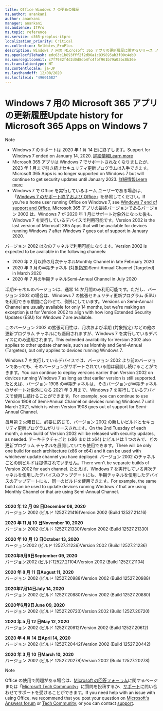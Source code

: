 ```yaml
---
title: Office Windows 7 の更新の履歴
ms.author: anankani
author: anankani
manager: anankani
ms.audience: ITPro
ms.topic: reference
ms.service: o365-proplus-itpro
localization_priority: Critical
ms.collection: RelNotes_ProPlus
description: Windows 7 用の Microsoft 365 アプリの更新履歴に関するリリース ノートを提供
ms.openlocfilehash: edc63c1b893fff2f2d96a1c839895ab3f00c4eb0
ms.sourcegitcommit: c7f7982f4d2d0d8db4fc4fbf961b79a03bc8b36e
ms.translationtype: HT
ms.contentlocale: ja-JP
ms.lasthandoff: 12/08/2020
ms.locfileid: "49601582"
---
```

# <a name="update-history-for-microsoft-365-apps-on-windows-7"></a><span data-ttu-id="a3220-103">Windows 7 用の Microsoft 365 アプリの更新履歴</span><span class="sxs-lookup"><span data-stu-id="a3220-103">Update history for Microsoft 365 Apps on Windows 7</span></span> 

 > [!NOTE]
>
>- <span data-ttu-id="a3220-104">Windows 7 のサポートは 2020 年 1 月 14 日に終了します。</span><span class="sxs-lookup"><span data-stu-id="a3220-104">Support for Windows 7 ended on January 14, 2020.</span></span> [<span data-ttu-id="a3220-105">詳細情報</span><span class="sxs-lookup"><span data-stu-id="a3220-105">Learn more</span></span>](https://www.microsoft.com/microsoft-365/windows/end-of-windows-7-support?rtc=1)
>- <span data-ttu-id="a3220-106">Microsoft 365 アプリは Windows 7 でサポートされなくなりましたが、2023 年 1 月まで引き続きセキュリティ更新プログラムは入手できます。</span><span class="sxs-lookup"><span data-stu-id="a3220-106">Microsoft 365 Apps is no longer supported on Windows 7 but will continue to get security updates until January 2023.</span></span> [<span data-ttu-id="a3220-107">詳細情報</span><span class="sxs-lookup"><span data-stu-id="a3220-107">Learn more</span></span>](https://docs.microsoft.com/DeployOffice/windows-7-support)
>- <span data-ttu-id="a3220-108">Windows 7 で Office を実行しているホーム ユーザーである場合は、「[Windows 7 のサポート終了および Office](https://support.office.com/en-us/article/windows-7-end-of-support-and-office-78f20fab-b57b-44d7-8368-06a8493f3cb9?ui=en-US&rs=en-US&ad=US)」を参照してください。</span><span class="sxs-lookup"><span data-stu-id="a3220-108">If you’re a home user running Office on Windows 7, see [Windows 7 end of support and Office.](https://support.office.com/en-us/article/windows-7-end-of-support-and-office-78f20fab-b57b-44d7-8368-06a8493f3cb9?ui=en-US&rs=en-US&ad=US)</span></span>
<span data-ttu-id="a3220-109">Microsoft 365 アプリの最終バージョンであるバージョン 2002 は、Windows 7 が 2020 年 1 月にサポート対象外になった後も、Windows 7 を実行しているデバイスで利用可能です。</span><span class="sxs-lookup"><span data-stu-id="a3220-109">Version 2002 is the last version of Microsoft 365 Apps that will be available for devices running Windows 7 after Windows 7 goes out of support in January 2020.</span></span>  

<span data-ttu-id="a3220-110">バージョン 2002 は次のチャネルで利用可能になります。</span><span class="sxs-lookup"><span data-stu-id="a3220-110">Version 2002 is expected to be available in the following channels:</span></span>
- <span data-ttu-id="a3220-111">2020 年 2 月以降の月次チャネル</span><span class="sxs-lookup"><span data-stu-id="a3220-111">Monthly Channel in late February 2020</span></span>
- <span data-ttu-id="a3220-112">2020 年 3 月の半期チャネル (対象指定)</span><span class="sxs-lookup"><span data-stu-id="a3220-112">Semi-Annual Channel (Targeted) in March 2020</span></span>
- <span data-ttu-id="a3220-113">2020 年 7 月の半期チャネル</span><span class="sxs-lookup"><span data-stu-id="a3220-113">Semi-Annual Channel in July 2020</span></span>

<span data-ttu-id="a3220-114">半期チャネルのバージョンは、通常 14 か月間のみ利用可能です。ただし、バージョン 2002 の場合は、Windows 7 の拡張セキュリティ更新プログラム (ESU) を利用できる期間に合わせて、例外にしています。</span><span class="sxs-lookup"><span data-stu-id="a3220-114">Versions on Semi-Annual Channel are usually available for only 14 months, but we're making an exception just for Version 2002 to align with how long Extended Security Updates (ESU) for Windows 7 are available.</span></span>

<span data-ttu-id="a3220-115">このバージョン 2002 の拡張可用性は、月次および半期 (対象指定) などの他の更新プログラム チャネルにも適用されますが、Windows 7 を実行しているデバイスにのみ適用されます。</span><span class="sxs-lookup"><span data-stu-id="a3220-115">This extended availability for Version 2002 also applies to other update channels, such as Monthly and Semi-Annual (Targeted), but only applies to devices running Windows 7.</span></span>

<span data-ttu-id="a3220-116">Windows 7 を実行しているデバイスでは、バージョン 2002 より前のバージョンであっても、そのバージョンがサポートされている間は展開し続けることができます。</span><span class="sxs-lookup"><span data-stu-id="a3220-116">You can continue to deploy versions earlier than Version 2002 on devices running Windows 7 as long as that earlier version is still supported.</span></span> <span data-ttu-id="a3220-117">たとえば、バージョン 1908 の半期チャネルは、そのバージョンが半期チャネルのサポート対象外になる 2021 年 3 月まで、Windows 7 を実行しているデバイスで使用し続けることができます。</span><span class="sxs-lookup"><span data-stu-id="a3220-117">For example, you can continue to use Version 1908 of Semi-Annual Channel on devices running Windows 7 until March 2021, which is when Version 1908 goes out of support for Semi-Annual Channel.</span></span>

<span data-ttu-id="a3220-118">毎月第 2 火曜日に、必要に応じて、バージョン 2002 の新しいビルドとセキュリティ更新プログラムがリリースされます。</span><span class="sxs-lookup"><span data-stu-id="a3220-118">On the 2nd Tuesday of each month, a new build of Version 2002 will be released with security updates, as needed.</span></span> <span data-ttu-id="a3220-119">アーキテクチャごと (x86 または x64) にビルドは 1 つのみで、どの更新プログラム チャネルを展開していても使用できます。</span><span class="sxs-lookup"><span data-stu-id="a3220-119">There will be only one build for each architecture (x86 or x64) and it can be used with whichever update channel you have deployed.</span></span> <span data-ttu-id="a3220-120">バージョン 2002 のチャネルごとの別ビルドは提供されていません。</span><span class="sxs-lookup"><span data-stu-id="a3220-120">There won't be separate builds of Version 2002 for each channel.</span></span> <span data-ttu-id="a3220-121">たとえば、Windows 7 を実行している月次チャネルを使用したデバイスのアップデートにも、半期チャネルを使用したデバイスのアップデートにも、同一のビルドを使用できます。</span><span class="sxs-lookup"><span data-stu-id="a3220-121">For example, the same build can be used to update devices running Windows 7 that are using Monthly Channel or that are using Semi-Annual Channel.</span></span>

##

[//]: # (削除しないでください)

<span data-ttu-id="a3220-123">**2020 年 12 月 08 日**</span><span class="sxs-lookup"><span data-stu-id="a3220-123">**December 08, 2020**</span></span><br/>
<span data-ttu-id="a3220-124">バージョン 2002 (ビルド 12527.21416)</span><span class="sxs-lookup"><span data-stu-id="a3220-124">Version 2002 (Build 12527.21416)</span></span><br/>

<span data-ttu-id="a3220-125">**2020 年 11 月 10 日**</span><span class="sxs-lookup"><span data-stu-id="a3220-125">**November 10, 2020**</span></span><br/>
<span data-ttu-id="a3220-126">バージョン 2002 (ビルド 12527.21330)</span><span class="sxs-lookup"><span data-stu-id="a3220-126">Version 2002 (Build 12527.21330)</span></span><br/>

<span data-ttu-id="a3220-127">**2020 年 10 月 13 日**</span><span class="sxs-lookup"><span data-stu-id="a3220-127">**October 13, 2020**</span></span><br/>
<span data-ttu-id="a3220-128">バージョン2002 (ビルド 12527.21236)</span><span class="sxs-lookup"><span data-stu-id="a3220-128">Version 2002 (Build 12527.21236)</span></span><br/>

<span data-ttu-id="a3220-129">**2020年9月9日**</span><span class="sxs-lookup"><span data-stu-id="a3220-129">**September 09, 2020**</span></span><br/>
<span data-ttu-id="a3220-130">バージョン2002 (ビルド12527.21104)</span><span class="sxs-lookup"><span data-stu-id="a3220-130">Version 2002 (Build 12527.21104)</span></span><br/>

<span data-ttu-id="a3220-131">**2020 年 8 月 11 日**</span><span class="sxs-lookup"><span data-stu-id="a3220-131">**August 11, 2020**</span></span><br/>
<span data-ttu-id="a3220-132">バージョン 2002 (ビルド 12527.20988)</span><span class="sxs-lookup"><span data-stu-id="a3220-132">Version 2002 (Build 12527.20988)</span></span><br/>

<span data-ttu-id="a3220-133">**2020年7月14日**</span><span class="sxs-lookup"><span data-stu-id="a3220-133">**July 14, 2020**</span></span><br/>
<span data-ttu-id="a3220-134">バージョン 2002 (ビルド 12527.20880)</span><span class="sxs-lookup"><span data-stu-id="a3220-134">Version 2002 (Build 12527.20880)</span></span><br/>

<span data-ttu-id="a3220-135">**2020年6月9日**</span><span class="sxs-lookup"><span data-stu-id="a3220-135">**June 09, 2020**</span></span><br/>
<span data-ttu-id="a3220-136">バージョン 2002 (ビルド 12527.20720)</span><span class="sxs-lookup"><span data-stu-id="a3220-136">Version 2002 (Build 12527.20720)</span></span><br/>

<span data-ttu-id="a3220-137">**2020 年 5 月 12 日**</span><span class="sxs-lookup"><span data-stu-id="a3220-137">**May 12, 2020**</span></span><br/>
<span data-ttu-id="a3220-138">バージョン 2002 (ビルド 12527.20612)</span><span class="sxs-lookup"><span data-stu-id="a3220-138">Version 2002 (Build 12527.20612)</span></span><br/>

<span data-ttu-id="a3220-139">**2020 年 4 月 14 日**</span><span class="sxs-lookup"><span data-stu-id="a3220-139">**April 14, 2020**</span></span><br/>
<span data-ttu-id="a3220-140">バージョン 2002 (ビルド 12527.20442)</span><span class="sxs-lookup"><span data-stu-id="a3220-140">Version 2002 (Build 12527.20442)</span></span><br/>

<span data-ttu-id="a3220-141">**2020 年 3 月 10 日**</span><span class="sxs-lookup"><span data-stu-id="a3220-141">**March 10, 2020**</span></span><br/>
<span data-ttu-id="a3220-142">バージョン 2002 (ビルド 12527.20278)</span><span class="sxs-lookup"><span data-stu-id="a3220-142">Version 2002 (Build 12527.20278)</span></span><br/>




> [!NOTE]
> <span data-ttu-id="a3220-143">Office の使用で問題がある場合は、[Microsoft の回答フォーラム](https://answers.microsoft.com/)に関するページまたは「[Microsoft Tech Community](https://techcommunity.microsoft.com/)」に質問を投稿するか、[サポート](https://support.microsoft.com/contactus)に問い合わせてサポートを受けることができます。</span><span class="sxs-lookup"><span data-stu-id="a3220-143">If you need help with an issue with using Office, we recommend that you post your question on [Microsoft's Answers forum](https://answers.microsoft.com/) or [Tech Community](https://techcommunity.microsoft.com/), or you can contact [support](https://support.microsoft.com/contactus).</span></span>
